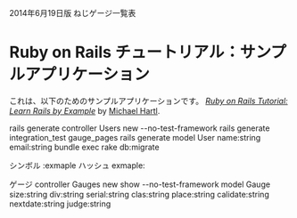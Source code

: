 2014年6月19日版     ねじゲージ一覧表
# Ruby on Rails チュートリアル：サンプルアプリケーション

これは、以下のためのサンプルアプリケーションです。
[*Ruby on Rails Tutorial: Learn Rails by Example*](http://railstutorial.jp/)
by [Michael Hartl](http://michaelhartl.com/).


rails generate controller Users new --no-test-framework
rails generate integration_test gauge_pages
rails generate model User name:string email:string
bundle exec rake db:migrate

シンボル  :exmaple
ハッシュ   exmaple:

ゲージ
controller Gauges new show --no-test-framework
model Gauge size:string div:string serial:string clas:string place:string calidate:string nextdate:string judge:string

